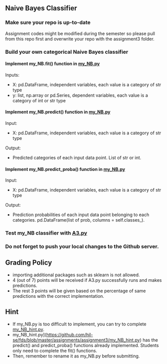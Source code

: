 ## Naive Bayes Classifier

### Make sure your repo is up-to-date

Assignment codes might be modified during the semester so please pull from this repo first and overwrite your repo with the assignment3 folder.

### Build your own categorical Naive Bayes classifier

#### Implement my_NB.fit() function in [my_NB.py](https://github.com/hil-se/fds/blob/master/assignments/assignment3/my_NB.py)
Inputs:
- X: pd.DataFrame, independent variables, each value is a category of str type
- y: list, np.array or pd.Series, dependent variables, each value is a category of int or str type

#### Implement my_NB.predict() function in [my_NB.py](https://github.com/hil-se/fds/blob/master/assignments/assignment3/my_NB.py)
Input:
- X: pd.DataFrame, independent variables, each value is a category of str type

Output:
- Predicted categories of each input data point. List of str or int.

#### Implement my_NB.predict_proba() function in [my_NB.py](https://github.com/hil-se/fds/blob/master/assignments/assignment3/my_NB.py)
Input:
- X: pd.DataFrame, independent variables, each value is a category of str type

Output:
- Prediction probabilities of each input data point belonging to each categories. pd.DataFrame(list of prob, columns = self.classes_).

### Test my_NB classifier with [A3.py](https://github.com/hil-se/fds/blob/master/assignments/assignment3/A3.py)

### Do not forget to push your local changes to the Github server.


 ## Grading Policy
 - importing additional packages such as sklearn is not allowed.
 - 4 (out of 7) points will be received if A3.py successfully runs and makes predictions.
 - The rest 3 points will be given based on the percentage of same predictions with the correct implementation.


## Hint
 - If my_NB.py is too difficult to implement, you can try to complete [my_NB_hint.py](https://github.com/hil-se/fds/blob/master/assignments/assignment3/my_NB_hint.py).
 - my_NB_hint.py](https://github.com/hil-se/fds/blob/master/assignments/assignment3/my_NB_hint.py) has the predict() and predict_proba() functions already implemented. Students only need to complete the fit() functions.
 - Then, remember to rename it as my_NB.py before submitting.

